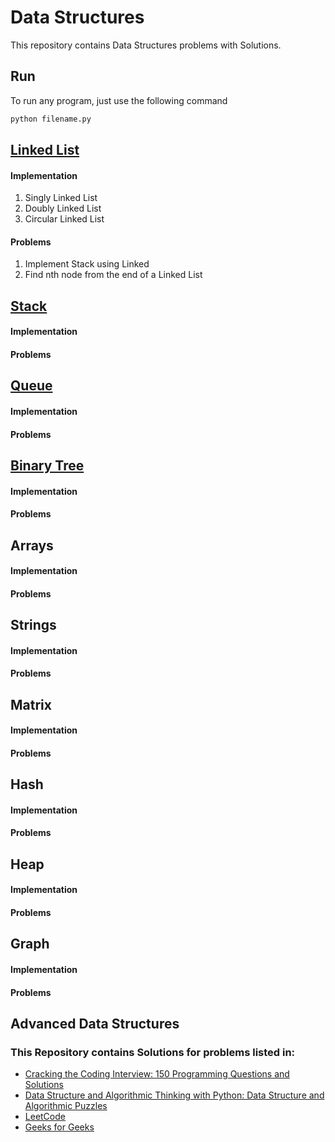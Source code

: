 # Data Structures
This repository contains Data Structures problems with Solutions. 

## Run
To run any program, just use the following command
```python
python filename.py
```

## [Linked List](https://github.com/fahadkaleem/DataStructures/tree/master/LinkedList)
#### Implementation
1. Singly Linked List
2. Doubly Linked List
3. Circular Linked List

#### Problems
1. Implement Stack using Linked 
2. Find nth node from the end of a Linked List

## [Stack](https://github.com/fahadkaleem/DataStructures/tree/master/Stack)
#### Implementation

#### Problems

## [Queue](https://github.com/fahadkaleem/DataStructures/tree/master/Queue)
#### Implementation

#### Problems

## [Binary Tree](https://github.com/fahadkaleem/DataStructures/tree/master/BinaryTree)
#### Implementation

#### Problems

## Arrays
#### Implementation

#### Problems


## Strings
#### Implementation

#### Problems

## Matrix
#### Implementation

#### Problems

## Hash
#### Implementation

#### Problems

## Heap
#### Implementation

#### Problems

## Graph
#### Implementation

#### Problems


## Advanced Data Structures


### This Repository contains Solutions for problems listed in:

 * <a  href="https://www.amazon.com/gp/product/098478280X/ref=as_li_tl?ie=UTF8&camp=1789&creative=9325&creativeASIN=098478280X&linkCode=as2&tag=fahadkaleem-20&linkId=f41755fe733f4c26077394db21e05fb5">Cracking the Coding Interview: 150 Programming Questions and Solutions</a><img src="//ir-na.amazon-adsystem.com/e/ir?t=fahadkaleem-20&l=am2&o=1&a=098478280X" width="1" height="1" border="0" alt="" style="border:none !important; margin:0px !important;" />
 * <a target="_blank" href="https://www.amazon.com/gp/search/ref=as_li_qf_sp_sr_tl?ie=UTF8&tag=fahadkaleem-20&keywords=8192107590&index=aps&camp=1789&creative=9325&linkCode=ur2&linkId=3f3fa5f360566f5079113baa8586649e">Data Structure and Algorithmic Thinking with Python: Data Structure and Algorithmic Puzzles</a><img src="//ir-na.amazon-adsystem.com/e/ir?t=fahadkaleem-20&l=ur2&o=1&camp=1789" width="1" height="1" border="0" alt="" style="border:none !important; margin:0px !important;" />
 * [LeetCode](https://leetcode.com/)
 * [Geeks for Geeks](http://www.geeksforgeeks.org/)
